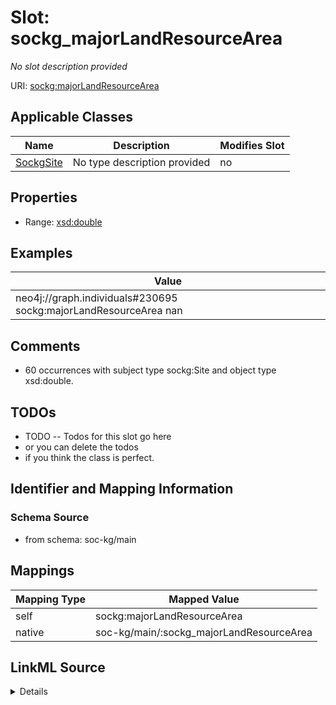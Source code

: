 

# Slot: sockg_majorLandResourceArea


_No slot description provided_





URI: [sockg:majorLandResourceArea](http://www.semanticweb.org/sockg/ontologies/2024/0/soil-carbon-ontology/majorLandResourceArea)



<!-- no inheritance hierarchy -->





## Applicable Classes

| Name | Description | Modifies Slot |
| --- | --- | --- |
| [SockgSite](../classes/SockgSite.md) | No type description provided |  no  |







## Properties

* Range: [xsd:double](http://www.w3.org/2001/XMLSchema#double)






## Examples

| Value |
| --- |
| neo4j://graph.individuals#230695 sockg:majorLandResourceArea nan |

## Comments

* 60 occurrences with subject type sockg:Site and object type xsd:double.

## TODOs

* TODO -- Todos for this slot go here
* or you can delete the todos
* if you think the class is perfect.

## Identifier and Mapping Information







### Schema Source


* from schema: soc-kg/main




## Mappings

| Mapping Type | Mapped Value |
| ---  | ---  |
| self | sockg:majorLandResourceArea |
| native | soc-kg/main/:sockg_majorLandResourceArea |




## LinkML Source

<details>
```yaml
name: sockg_majorLandResourceArea
description: No slot description provided
todos:
- TODO -- Todos for this slot go here
- or you can delete the todos
- if you think the class is perfect.
comments:
- 60 occurrences with subject type sockg:Site and object type xsd:double.
examples:
- value: neo4j://graph.individuals#230695 sockg:majorLandResourceArea nan
from_schema: soc-kg/main
rank: 1000
slot_uri: sockg:majorLandResourceArea
alias: sockg_majorLandResourceArea
domain_of:
- sockg_Site
range: double

```
</details>
